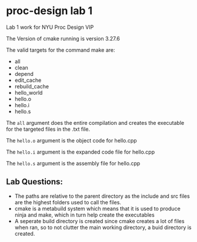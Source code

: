 # proc-design lab 1
Lab 1 work for NYU Proc Design VIP

The Version of cmake running is version 3.27.6

The valid targets for the command make are:
* all 
* clean
* depend
* edit_cache
* rebuild_cache
* hello_world
* hello.o
* hello.i
* hello.s

The `all` argument does the entire compilation and creates the executable for the targeted files in the .txt file.

The `hello.o` argument is the object code for hello.cpp

The `hello.i` argument is the expanded code file for hello.cpp

The `hello.s` argument is the assembly file for hello.cpp

Lab Questions:
---
* The paths are relative to the parent directory as the include and src files are the highest folders used to call the files.
* cmake is a metabuild system which means that it is used to produce ninja and make, which in turn help create the executables
* A seperate build directory is created since cmake creates a lot of files when ran, so to not clutter the main working directory, a buid directory is created.
